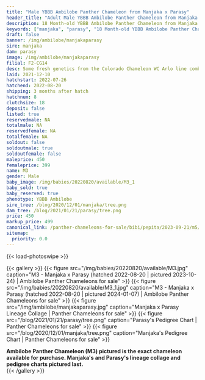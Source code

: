 ```yaml
---
title: "Male YBBB Ambilobe Panther Chameleon from Manjaka x Parasy"
header_title: "Adult Male YBBB Ambilobe Panther Chameleon from Manjaka x Parasy"
description: 18 Month-old YBBB Ambilobe Panther Chameleon from Manjaka and Parasy. Some fresh genetics from the Colorado Chameleon WC Arlo line combined with Jackson's sister, Parasy. A great extension of our line! We've included sire and dam dendrograms if available, but you can view our Manjaka or Parasy breeder pages for more information.
keywords: ["manjaka", "parasy", "18 Month-old YBBB Ambilobe Panther Chameleon", "baby chameleons for sale", "buy panther chameleon", "panther for sale", "ambilobe panther chameleons for sale", "ambilobe panther chameleon for sale"]
draft: false
banner: /img/ambilobe/manjakaparasy
sire: manjaka
dam: parasy
image: /img/ambilobe/manjakaparasy
filial: F2-CG14
desc: Some fresh genetics from the Colorado Chameleon WC Arlo line combined with Jackson's sister, Parasy. A great extension of our line!
laid: 2021-12-10
hatchstart: 2022-07-26
hatchend: 2022-08-20
shipping: 3 months after hatch
hatchnum: 8
clutchsize: 18
deposit: false
listed: true
reservedmale: NA
totalmale: NA
reservedfemale: NA
totalfemale: NA
soldout: false
soldoutmale: true
soldoutfemale: false
maleprice: 450
femaleprice: 399
name: M3
gender: Male
baby_image: /img/babies/20220820/available/M3_1
baby_sold: true
baby_reserved: true
phenotype: YBBB Ambilobe
sire_tree: /blog/2020/12/01/manjaka/tree.png
dam_tree: /blog/2021/01/21/parasy/tree.png
price: 450
markup_price: 499
canonical_link: /panther-chameleons-for-sale/bibi/pepita/2023-09-21/m5/
sitemap:
  priority: 0.0
---
```


{{< load-photoswipe >}}

{{< gallery >}}
  {{< figure src="/img/babies/20220820/available/M3.jpg" caption="M3 - Manjaka x Parasy (hatched 2022-08-20 | pictured 2023-10-24) | Ambilobe Panther Chameleons for sale" >}}
  {{< figure src="/img/babies/20220820/available/M3_1.jpg" caption="M3 - Manjaka x Parasy (hatched 2022-08-20 | pictured 2024-01-07) | Ambilobe Panther Chameleons for sale" >}}
  {{< figure src="/img/ambilobe/manjakaparasy.jpg" caption="Manjaka x Parasy Lineage Collage | Panther Chameleons for sale" >}}
  {{< figure src="/blog/2021/01/21/parasy/tree.png" caption="Parasy's Pedigree Chart | Panther Chameleons for sale" >}}
  {{< figure src="/blog/2020/12/01/manjaka/tree.png" caption="Manjaka's Pedigree Chart | Panther Chameleons for sale" >}}
  <figcaption itemprop="description"><strong>Ambilobe Panther Chameleon (M3) pictured is the exact chameleon available for purchase. Manjaka's and Parasy's lineage collage and pedigree charts pictured last.</strong></figcaption>
{{< /gallery >}}
